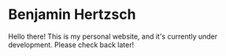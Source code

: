 # Benjamin Hertzsch

Hello there!
This is my personal website, and it's currently under development. Please check back later!
